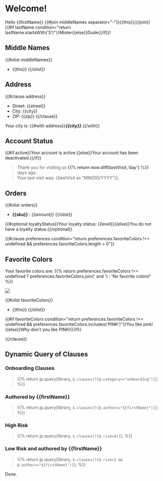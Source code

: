 # Welcome!

Hello {{firstName}} {{#join middleNames separator="-"}}{{this}}{{/join}} {{#if lastName condition="return lastName.startsWith('S')"}}Mister{{else}}Dude{{/if}}!

## Middle Names
{{#olist middleNames}}
- {{this}}
{{/olist}}

## Address
{{#clause address}}
- Street: {{street}}
- City: {{city}}
- ZIP: {{zip}}
{{/clause}}

Your city is: {{#with address}}***{{city}}***.{{/with}}

## Account Status

{{#if active}}Your account is active.{{else}}Your account has been deactivated.{{/if}}

> Thank you for visiting us **{{% return now.diff(lastVisit,'day') %}}** days ago.\
Your last visit was: {{lastVisit as "MM/DD/YYYY"}}.

## Orders

{{#olist orders}}
- **{{sku}}** : *{{amount}}*
{{/olist}}

{{#optional loyaltyStatus}}Your loyalty status: {{level}}{{else}}You do not have a loyalty status.{{/optional}}

{{#clause preferences condition="return preferences.favoriteColors !== undefined && preferences.favoriteColors.length > 0"}}

## Favorite Colors

Your favorite colors are: {{% return preferences.favoriteColors !== undefined ? preferences.favoriteColors.join(' and ') : 'No favorite colors!' %}}

![](https://www.litmus.com/wp-content/uploads/2021/02/motion-tween-example.gif)

{{#olist favoriteColors}}
- {{this}}
{{/olist}}

{{#if favoriteColors condition="return preferences.favoriteColors !== undefined && preferences.favoriteColors.includes('PINK')"}}You like pink!{{else}}Why don't you like PINK!{{/if}}

{{/clause}}

## Dynamic Query of Clauses

### Onboarding Clauses

> {{% 
    return jp.query(library, `$.clauses[?(@.category=="onboarding")]`);
%}}

### Authored by {{firstName}}

> {{% 
    return jp.query(library, `$.clauses[?(@.author=="${firstName}")]`);
%}}

### High Risk

> {{% 
    return jp.query(library, `$.clauses[?(@.risk>4)]`);
%}}

### Low Risk and authored by {{firstName}}

> {{% 
    return jp.query(library, `$.clauses[?(@.risk<3 && @.author=="${firstName}")]`);
%}}

Done.
